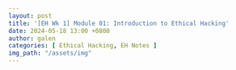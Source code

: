 ```yaml
---
layout: post
title: '[EH Wk 1] Module 01: Introduction to Ethical Hacking'
date: 2024-05-18 13:00 +0800
author: galen
categories: [ Ethical Hacking, EH Notes ]
img_path: "/assets/img"
---
```

